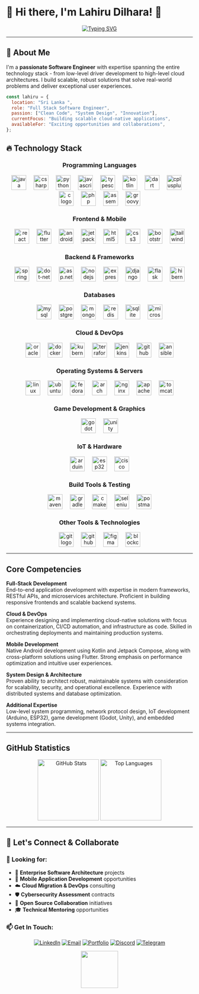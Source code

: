 # 🌟 Hi there, I'm Lahiru Dilhara! 🚀

<div align="center">

[![Typing SVG](https://readme-typing-svg.herokuapp.com?font=Fira+Code&weight=700&size=22&pause=1000&color=2196F3&center=true&vCenter=true&width=600&lines=FULL+STACK+SOFTWARE+ENGINEER;DEVOPS+%26+CLOUD+ARCHITECT;MOBILE+APP+DEVELOPER;CYBERSECURITY+%26+BLOCKCHAIN+EXPERT)](https://git.io/typing-svg)

</div>

---

## 🚀 About Me

I'm a **passionate Software Engineer** with expertise spanning the entire technology stack - from low-level driver development to high-level cloud architectures. I build scalable, robust solutions that solve real-world problems and deliver exceptional user experiences.

```javascript
const lahiru = {
  location: "Sri Lanka ",
  role: "Full Stack Software Engineer",
  passion: ["Clean Code", "System Design", "Innovation"],
  currentFocus: "Building scalable cloud-native applications",
  availableFor: "Exciting opportunities and collaborations",
};
```


## 🔥 Technology Stack

<div align="center">

### **Programming Languages**

<img src="https://cdn.jsdelivr.net/gh/devicons/devicon/icons/java/java-original.svg" height="40" alt="java logo"  />
<img width="12" />
<img src="https://cdn.jsdelivr.net/gh/devicons/devicon/icons/csharp/csharp-original.svg" height="40" alt="csharp logo"  />
<img width="12" />
<img src="https://cdn.jsdelivr.net/gh/devicons/devicon/icons/python/python-original.svg" height="40" alt="python logo"  />
<img width="12" />
<img src="https://cdn.jsdelivr.net/gh/devicons/devicon/icons/javascript/javascript-original.svg" height="40" alt="javascript logo"  />
<img width="12" />
<img src="https://cdn.jsdelivr.net/gh/devicons/devicon/icons/typescript/typescript-original.svg" height="40" alt="typescript logo"  />
<img width="12" />
<img src="https://cdn.jsdelivr.net/gh/devicons/devicon/icons/kotlin/kotlin-original.svg" height="40" alt="kotlin logo"  />
<img width="12" />
<img src="https://cdn.jsdelivr.net/gh/devicons/devicon/icons/dart/dart-original.svg" height="40" alt="dart logo"  />
<img width="12" />
<img src="https://cdn.jsdelivr.net/gh/devicons/devicon/icons/cplusplus/cplusplus-original.svg" height="40" alt="cplusplus logo"  />
<img width="12" />
<img src="https://cdn.jsdelivr.net/gh/devicons/devicon/icons/c/c-original.svg" height="40" alt="c logo"  />
<img width="12" />
<img src="https://cdn.jsdelivr.net/gh/devicons/devicon/icons/php/php-original.svg" height="40" alt="php logo"  />
<img width="12" />
<img src="https://skillicons.dev/icons?i=assemblyscript" height="40" alt="assembly logo"  />
<img width="12" />
<img src="https://cdn.jsdelivr.net/gh/devicons/devicon/icons/groovy/groovy-original.svg" height="40" alt="groovy logo"  />

### **Frontend & Mobile**

<img src="https://cdn.jsdelivr.net/gh/devicons/devicon/icons/react/react-original.svg" height="40" alt="react logo"  />
<img width="12" />
<img src="https://cdn.jsdelivr.net/gh/devicons/devicon/icons/flutter/flutter-original.svg" height="40" alt="flutter logo"  />
<img width="12" />
<img src="https://cdn.jsdelivr.net/gh/devicons/devicon/icons/android/android-original.svg" height="40" alt="android logo"  />
<img width="12" />
<img src="https://cdn.jsdelivr.net/gh/devicons/devicon/icons/jetpackcompose/jetpackcompose-original.svg" height="40" alt="jetpack compose logo"  />
<img width="12" />
<img src="https://cdn.jsdelivr.net/gh/devicons/devicon/icons/html5/html5-original.svg" height="40" alt="html5 logo"  />
<img width="12" />
<img src="https://cdn.jsdelivr.net/gh/devicons/devicon/icons/css3/css3-original.svg" height="40" alt="css3 logo"  />
<img width="12" />
<img src="https://cdn.jsdelivr.net/gh/devicons/devicon/icons/bootstrap/bootstrap-original.svg" height="40" alt="bootstrap logo"  />
<img width="12" />
<img src="https://cdn.jsdelivr.net/gh/devicons/devicon/icons/tailwindcss/tailwindcss-original.svg" height="40" alt="tailwindcss logo"  />

### **Backend & Frameworks**

<img src="https://cdn.jsdelivr.net/gh/devicons/devicon/icons/spring/spring-original.svg" height="40" alt="spring logo"  />
<img width="12" />
<img src="https://cdn.jsdelivr.net/gh/devicons/devicon/icons/dot-net/dot-net-original.svg" height="40" alt="dot-net logo"  />
<img width="12" />
<img src="https://cdn.jsdelivr.net/gh/devicons/devicon/icons/dotnetcore/dotnetcore-original.svg" height="40" alt="asp.net logo"  />
<img width="12" />
<img src="https://cdn.jsdelivr.net/gh/devicons/devicon/icons/nodejs/nodejs-original.svg" height="40" alt="nodejs logo"  />
<img width="12" />
<img src="https://cdn.jsdelivr.net/gh/devicons/devicon/icons/express/express-original.svg" height="40" alt="express logo"  />
<img width="12" />
<img src="https://cdn.jsdelivr.net/gh/devicons/devicon/icons/django/django-plain.svg" height="40" alt="django logo"  />
<img width="12" />
<img src="https://cdn.jsdelivr.net/gh/devicons/devicon/icons/flask/flask-original.svg" height="40" alt="flask logo"  />
<img width="12" />
<img src="https://cdn.jsdelivr.net/gh/devicons/devicon/icons/hibernate/hibernate-original.svg" height="40" alt="hibernate logo"  />

### **Databases**

<img src="https://cdn.jsdelivr.net/gh/devicons/devicon/icons/mysql/mysql-original.svg" height="40" alt="mysql logo"  />
<img width="12" />
<img src="https://cdn.jsdelivr.net/gh/devicons/devicon/icons/postgresql/postgresql-original.svg" height="40" alt="postgresql logo"  />
<img width="12" />
<img src="https://cdn.jsdelivr.net/gh/devicons/devicon/icons/mongodb/mongodb-original.svg" height="40" alt="mongodb logo"  />
<img width="12" />
<img src="https://cdn.jsdelivr.net/gh/devicons/devicon/icons/redis/redis-original.svg" height="40" alt="redis logo"  />
<img width="12" />
<img src="https://cdn.jsdelivr.net/gh/devicons/devicon/icons/sqlite/sqlite-original.svg" height="40" alt="sqlite logo"  />
<img width="12" />
<img src="https://cdn.jsdelivr.net/gh/devicons/devicon/icons/microsoftsqlserver/microsoftsqlserver-plain.svg" height="40" alt="microsoftsqlserver logo"  />

### **Cloud & DevOps**

<img src="https://cdn.jsdelivr.net/gh/devicons/devicon/icons/oracle/oracle-original.svg" height="40" alt="oracle logo"  />
<img width="12" />
<img src="https://cdn.jsdelivr.net/gh/devicons/devicon/icons/docker/docker-original.svg" height="40" alt="docker logo"  />
<img width="12" />
<img src="https://cdn.jsdelivr.net/gh/devicons/devicon/icons/kubernetes/kubernetes-plain.svg" height="40" alt="kubernetes logo"  />
<img width="12" />
<img src="https://cdn.jsdelivr.net/gh/devicons/devicon/icons/terraform/terraform-original.svg" height="40" alt="terraform logo"  />
<img width="12" />
<img src="https://cdn.jsdelivr.net/gh/devicons/devicon/icons/jenkins/jenkins-original.svg" height="40" alt="jenkins logo"  />
<img width="12" />
<img src="https://cdn.jsdelivr.net/gh/devicons/devicon/icons/githubactions/githubactions-original.svg" height="40" alt="github actions logo"  />
<img width="12" />
<img src="https://cdn.jsdelivr.net/gh/devicons/devicon/icons/ansible/ansible-original.svg" height="40" alt="ansible logo"  />

### **Operating Systems & Servers**

<img src="https://cdn.jsdelivr.net/gh/devicons/devicon/icons/linux/linux-original.svg" height="40" alt="linux logo"  />
<img width="12" />
<img src="https://cdn.jsdelivr.net/gh/devicons/devicon/icons/ubuntu/ubuntu-plain.svg" height="40" alt="ubuntu logo"  />
<img width="12" />
<img src="https://cdn.jsdelivr.net/gh/devicons/devicon/icons/fedora/fedora-original.svg" height="40" alt="fedora logo"  />
<img width="12" />
<img src="https://cdn.jsdelivr.net/gh/devicons/devicon/icons/archlinux/archlinux-original.svg" height="40" alt="arch linux logo"  />
<img width="12" />
<img src="https://cdn.jsdelivr.net/gh/devicons/devicon/icons/nginx/nginx-original.svg" height="40" alt="nginx logo"  />
<img width="12" />
<img src="https://cdn.jsdelivr.net/gh/devicons/devicon/icons/apache/apache-original.svg" height="40" alt="apache logo"  />
<img width="12" />
<img src="https://cdn.jsdelivr.net/gh/devicons/devicon/icons/tomcat/tomcat-original.svg" height="40" alt="tomcat logo"  />

### **Game Development & Graphics**

<img src="https://cdn.jsdelivr.net/gh/devicons/devicon/icons/godot/godot-original.svg" height="40" alt="godot logo"  />
<img width="12" />
<img src="https://cdn.jsdelivr.net/gh/devicons/devicon/icons/unity/unity-original.svg" height="40" alt="unity logo"  />

### **IoT & Hardware**

<img src="https://cdn.jsdelivr.net/gh/devicons/devicon/icons/arduino/arduino-original.svg" height="40" alt="arduino logo"  />
<img width="12" />
<img src="https://cdn.jsdelivr.net/gh/devicons/devicon/icons/raspberrypi/raspberrypi-original.svg" height="40" alt="esp32 logo"  />
<img width="12" />
<img src="https://skillicons.dev/icons?i=cisco" height="40" alt="cisco logo"  />

### **Build Tools & Testing**

<img src="https://cdn.jsdelivr.net/gh/devicons/devicon/icons/maven/maven-original.svg" height="40" alt="maven logo"  />
<img width="12" />
<img src="https://cdn.jsdelivr.net/gh/devicons/devicon/icons/gradle/gradle-original.svg" height="40" alt="gradle logo"  />
<img width="12" />
<img src="https://cdn.jsdelivr.net/gh/devicons/devicon/icons/cmake/cmake-original.svg" height="40" alt="cmake logo"  />
<img width="12" />
<img src="https://cdn.jsdelivr.net/gh/devicons/devicon/icons/selenium/selenium-original.svg" height="40" alt="selenium logo"  />
<img width="12" />
<img src="https://cdn.jsdelivr.net/gh/devicons/devicon/icons/postman/postman-original.svg" height="40" alt="postman logo"  />

### **Other Tools & Technologies**

<img src="https://cdn.jsdelivr.net/gh/devicons/devicon/icons/git/git-original.svg" height="40" alt="git logo"  />
<img width="12" />
<img src="https://cdn.jsdelivr.net/gh/devicons/devicon/icons/github/github-original.svg" height="40" alt="github logo"  />
<img width="12" />
<img src="https://cdn.jsdelivr.net/gh/devicons/devicon/icons/figma/figma-original.svg" height="40" alt="figma logo"  />
<img width="12" />
<img src="https://skillicons.dev/icons?i=blockchain" height="40" alt="blockchain logo"  />

</div>

---

## Core Competencies

**Full-Stack Development**  
End-to-end application development with expertise in modern frameworks, RESTful APIs, and microservices architecture. Proficient in building responsive frontends and scalable backend systems.

**Cloud & DevOps**  
Experience designing and implementing cloud-native solutions with focus on containerization, CI/CD automation, and infrastructure as code. Skilled in orchestrating deployments and maintaining production systems.

**Mobile Development**  
Native Android development using Kotlin and Jetpack Compose, along with cross-platform solutions using Flutter. Strong emphasis on performance optimization and intuitive user experiences.

**System Design & Architecture**  
Proven ability to architect robust, maintainable systems with consideration for scalability, security, and operational excellence. Experience with distributed systems and database optimization.

**Additional Expertise**  
Low-level system programming, network protocol design, IoT development (Arduino, ESP32), game development (Godot, Unity), and embedded systems integration.

---

## GitHub Statistics

<div align="center">

<img src="https://github-readme-stats.vercel.app/api?username=LahiruDilhara&show_icons=true&theme=default&hide_border=true&count_private=true" height="165" alt="GitHub Stats" />
<img src="https://github-readme-stats.vercel.app/api/top-langs/?username=LahiruDilhara&layout=compact&theme=default&hide_border=true" height="165" alt="Top Languages" />

</div>

---

## 🚀 Let's Connect & Collaborate

### 🎯 **Looking for:**

- 🏢 **Enterprise Software Architecture** projects
- 📱 **Mobile Application Development** opportunities
- ☁️ **Cloud Migration & DevOps** consulting
- 🛡️ **Cybersecurity Assessment** contracts
- 🤝 **Open Source Collaboration** initiatives
- 🎓 **Technical Mentoring** opportunities

### 📫 **Get In Touch:**

<div align="center">

[![LinkedIn](https://img.shields.io/badge/LinkedIn-0077B5?style=for-the-badge&logo=linkedin&logoColor=white&labelColor=000000)](https://linkedin.com/in/lahiru-dilhara)
[![Email](https://img.shields.io/badge/Email-D14836?style=for-the-badge&logo=gmail&logoColor=white&labelColor=000000)](mailto:lahirudilhara@example.com)
[![Portfolio](https://img.shields.io/badge/Portfolio-FF0080?style=for-the-badge&logo=safari&logoColor=white&labelColor=000000)](https://lahirudilhara.dev)
[![Discord](https://img.shields.io/badge/Discord-7289DA?style=for-the-badge&logo=discord&logoColor=white&labelColor=000000)](https://discord.gg/lahirudilhara)
[![Telegram](https://img.shields.io/badge/Telegram-2CA5E0?style=for-the-badge&logo=telegram&logoColor=white&labelColor=000000)](https://t.me/lahirudilhara)

</div>

<div align="center">

<img src="https://user-images.githubusercontent.com/74038190/212284087-bbe7e430-757e-4901-90bf-4cd2ce3e1852.gif" width="100">

</div>